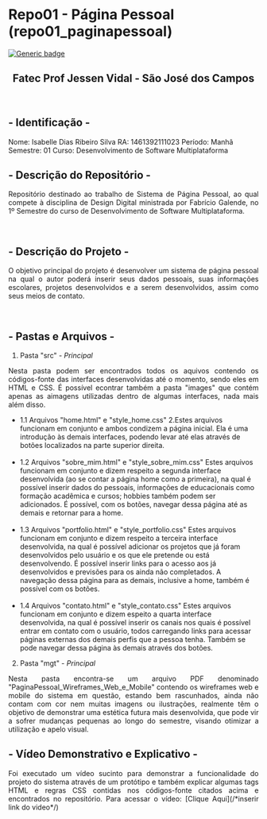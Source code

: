 # Repo01 - Página Pessoal (repo01_paginapessoal)
[![Generic badge](https://img.shields.io/badge/STATUS%20DO%20PROJETO-EM%20DESENVOLVIMENTO-yellow)](https://shields.io/)

<h2 text align="center">Fatec Prof Jessen Vidal - São José dos Campos</h2>
 <br>
 
 ## - Identificação - 
 Nome: Isabelle Dias Ribeiro Silva   RA: 1461392111023   Período: Manhã   Semestre: 01   Curso: Desenvolvimento de Software Multiplataforma
 
 ## - Descrição do Repositório -  
<p align="justify"> Repositório destinado ao trabalho de Sistema de Página Pessoal, ao qual compete à disciplina de Design Digital ministrada por Fabrício Galende, no 1º Semestre do curso de Desenvolvimento de Software Multiplataforma.</p>

<br>

## - Descrição do Projeto - 
<p align="justify"> O objetivo principal do projeto é desenvolver um sistema de página pessoal na qual o autor poderá inserir seus dados pessoais, suas informações escolares, projetos desenvolvidos e a serem desenvolvidos, assim como seus meios de contato.</p>
<br>

 ## - Pastas e Arquivos - 
1. Pasta "src" - *Principal*
 <p align="justify">Nesta pasta podem ser encontrados todos os aquivos contendo os códigos-fonte das interfaces desenvolvidas até o momento, sendo eles em HTML e CSS. É possível econtrar também a pasta "images" que contém apenas as aimagens utilizadas dentro de algumas interfaces, nada mais além disso.</p>
 
<ul>
<li>1.1 Arquivos "home.html" e "style_home.css"
2.Estes arquivos funcionam em conjunto e ambos condizem a página inicial. Ela é uma introdução às demais interfaces, podendo levar até elas através de botões localizados na parte superior direita.</li>
<br>
<li>1.2 Arquivos "sobre_mim.html" e "style_sobre_mim.css"
Estes arquivos funcionam em conjunto e dizem respeito a segunda interface desenvolvida (ao se contar a página home como a primeira), na qual é possível inserir dados do pessoais, informações de educacionais como formação acadêmica e cursos; hobbies também podem ser adicionados. É possível, com os botões, navegar dessa página até as demais e retornar para a home.</li>
<br>
<li>1.3 Arquivos "portfolio.html" e "style_portfolio.css"
Estes arquivos funcionam em conjunto e dizem respeito a terceira interface desenvolvida, na qual é possível adicionar os projetos que já foram desenvolvidos pelo usuário e os que ele pretende ou está desenvolvendo. É possível inserir links para o acesso aos já desenvolvidos e previsões para os ainda não completados. A navegação dessa página para as demais, inclusive a home, também é possível com os botões.</li>
<br> 
<li>1.4 Arquivos "contato.html" e "style_contato.css"
Estes arquivos funcionam em conjunto e dizem espeito a quarta interface desenvolvida, na qual é possível inserir os canais nos quais é possível entrar em contato com o usuário, todos carregando links para acessar páginas externas dos demais perfis que a pessoa tenha. Também se pode navegar dessa página às demais através dos botões.</li>
</ul>

2. Pasta "mgt" - *Principal*
<p align="justify"> Nesta pasta encontra-se um arquivo PDF denominado "PaginaPessoal_Wireframes_Web_e_Mobile" contendo os wireframes web e mobile do sistema em questão, estando bem rascunhados, ainda não contam com cor nem muitas imagens ou ilustrações, realmente têm o objetivo de demonstrar uma estética futura mais desenvolvida, que pode vir a sofrer mudanças pequenas ao longo do semestre, visando otimizar a utilização e apelo visual.</p>

## - Vídeo Demonstrativo e Explicativo - 
<p align="justify"> Foi executado um vídeo sucinto para demonstrar a funcionalidade do projeto do sistema através de um protótipo e também explicar algumas tags HTML e regras CSS contidas nos códigos-fonte citados acima e encontrados no repositório.
Para acessar o vídeo: [Clique Aqui](/*inserir link do video*/) </p>
